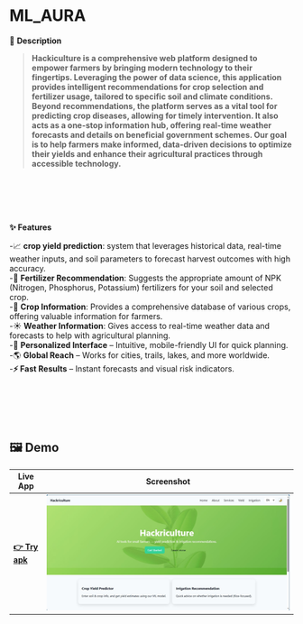 # ML_AURA
📝 **Description**
>**Hackiculture is a comprehensive web platform designed to empower farmers by bringing modern technology to their fingertips.
> Leveraging the power of data science, this application provides intelligent recommendations for crop selection and fertilizer usage, tailored to specific soil and climate conditions.**
>**Beyond recommendations, the platform serves as a vital tool for predicting crop diseases, allowing for timely intervention.
>It also acts as a one-stop information hub, offering real-time weather forecasts and details on beneficial government schemes.
>Our goal is to help farmers make informed, data-driven decisions to optimize their yields and enhance their agricultural practices through accessible technology.**

<br>
<br>
<br>
<br>


**✨ Features**

-📈 **crop yield prediction**: system that leverages historical data, real-time weather inputs, and soil parameters to forecast harvest outcomes with high accuracy.<br>
-🌿 **Fertilizer Recommendation**: Suggests the appropriate amount of NPK (Nitrogen, Phosphorus, Potassium) fertilizers for your soil and selected crop.<br>
-🌾 **Crop Information**: Provides a comprehensive database of various crops, offering valuable information for farmers.<br>
-☀️ **Weather Information**: Gives access to real-time weather data and forecasts to help with agricultural planning.<br>
-🎨 **Personalized Interface** – Intuitive, mobile-friendly UI for quick planning.<br>
-🌎 **Global Reach** – Works for cities, trails, lakes, and more worldwide.<br>
-**⚡ Fast Results** – Instant forecasts and visual risk indicators.<br>

<br>
<br>
<br>
<br>

## 🖼️ Demo

| Live App | Screenshot |
|---------|------------|
| [**👉 Try apk**](https://hackriculture-updated.onrender.com/) | ![App Screenshot](agri.jpg) |
